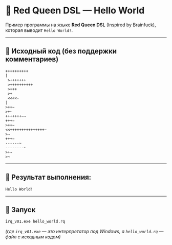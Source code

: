 # 🧠 Red Queen DSL — Hello World

Пример программы на языке **Red Queen DSL** (Inspired by Brainfuck), которая выводит `Hello World!`.

---

## 📜 Исходный код (без поддержки комментариев)

```brainfuck
++++++++++
[
 >+++++++
 >++++++++++
 >+++
 >+
 <<<<-
]
>++~
>+~
+++++++~~
+++~
>++~
<<+++++++++++++++~
>~
+++~
------~
--------~
>+~
>~
```

---

## 🧾 Результат выполнения:

```
Hello World!
```

---

## 🚀 Запуск

```bash
irq_v01.exe hello_world.rq
```

*(где `irq_v01.exe` — это интерпретатор под Windows, а `hello_world.rq` — файл с исходным кодом)*